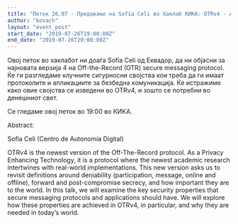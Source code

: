 ```yaml
---
title: "Петок 26.07 - Предавање на Sofía Celi во Хаклаб КИКА: OTRv4 - A case around secure messaging"
author: "kovach"
layout: "event_post"
start_date: "2019-07-26T19:00:00Z"
end_date: "2019-07-26T20:00:00Z"
---
```



Овој петок во хаклабот ни доаѓа Sofía Celi од Еквадор, да ни објасни за најновата верзија 4 на Off-the-Record (OTR) secure messaging protocol.
Ќе ги разгледаме клучните сигурносни својства кои треба да ги имаат протоколите и апликациите за безбедна комуникација.
Ќе истражиме како овие својства се изведени во OTRv4, и зошто се потребни во денешниот свет.

Се гледаме овој петок во 19:00 во КИКА.

Abstract:

Sofía Celi (Centro de Autonomía Digital)

OTRv4 is the newest version of the Off-The-Record protocol. 
As a Privacy Enhancing Technology, it is a protocol where the newest academic research intertwines with real-world implementations. 
This new version asks us to revisit definitions around deniability (participation, message, online and offline), forward and post-compromise secrecy, and how important they are to the world. 
In this talk, we will examine the key security properties that secure messaging protocols and applications should have. 
We will explore how these properties are achieved in OTRv4, in particular, and why they are needed in today’s world.

